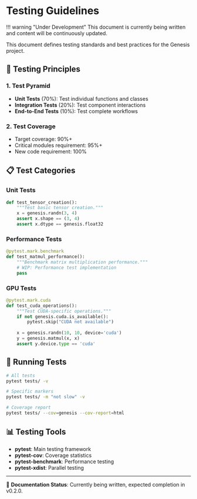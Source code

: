 # Testing Guidelines

!!! warning "Under Development"
    This document is currently being written and content will be continuously updated.

This document defines testing standards and best practices for the Genesis project.

## 🎯 Testing Principles

### 1. Test Pyramid
- **Unit Tests** (70%): Test individual functions and classes
- **Integration Tests** (20%): Test component interactions
- **End-to-End Tests** (10%): Test complete workflows

### 2. Test Coverage
- Target coverage: 90%+
- Critical modules requirement: 95%+
- New code requirement: 100%

## 📋 Test Categories

### Unit Tests
```python
def test_tensor_creation():
    """Test basic tensor creation."""
    x = genesis.randn(3, 4)
    assert x.shape == (3, 4)
    assert x.dtype == genesis.float32
```

### Performance Tests
```python
@pytest.mark.benchmark
def test_matmul_performance():
    """Benchmark matrix multiplication performance."""
    # WIP: Performance test implementation
    pass
```

### GPU Tests
```python
@pytest.mark.cuda
def test_cuda_operations():
    """Test CUDA-specific operations."""
    if not genesis.cuda.is_available():
        pytest.skip("CUDA not available")
    
    x = genesis.randn(10, 10, device='cuda')
    y = genesis.matmul(x, x)
    assert y.device.type == 'cuda'
```

## 🚀 Running Tests

```bash
# All tests
pytest tests/ -v

# Specific markers
pytest tests/ -m "not slow" -v

# Coverage report
pytest tests/ --cov=genesis --cov-report=html
```

## 📊 Testing Tools

- **pytest**: Main testing framework
- **pytest-cov**: Coverage statistics
- **pytest-benchmark**: Performance testing
- **pytest-xdist**: Parallel testing

---

📘 **Documentation Status**: Currently being written, expected completion in v0.2.0.